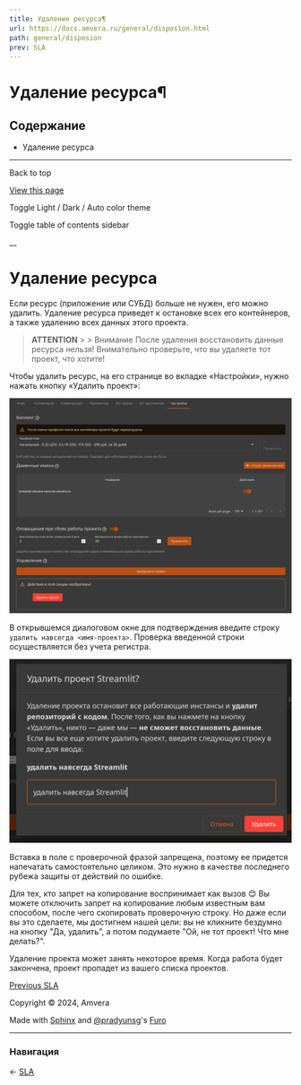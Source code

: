 ```yaml
---
title: Удаление ресурса¶
url: https://docs.amvera.ru/general/disposion.html
path: general/disposion
prev: SLA
---
```


# Удаление ресурса¶

## Содержание

- Удаление ресурса

---

Back to top

[ View this page ](<../_sources/general/disposion.md.txt> "View this page")

Toggle Light / Dark / Auto color theme

Toggle table of contents sidebar

__

# Удаление ресурса

Если ресурс (приложение или СУБД) больше не нужен, его можно удалить. Удаление ресурса приведет к остановке всех его контейнеров, а также удалению всех данных этого проекта.

> **ATTENTION** > > Внимание После удаления восстановить данные ресурса нельзя! Внимательно проверьте, что вы удаляете тот проект, что хотите! 

Чтобы удалить ресурс, на его странице во вкладке «Настройки», нужно нажать кнопку «Удалить проект»:

![settings](../images/settings.png)

В открывшемся диалоговом окне для подтверждения введите строку ``удалить навсегда <имя-проекта>``. Проверка введенной строки осуществляется без учета регистра.

![disposion](../images/disposion.png)

Вставка в поле с проверочной фразой запрещена, поэтому ее придется напечатать самостоятельно целиком. Это нужно в качестве последнего рубежа защиты от действий по ошибке.

Для тех, кто запрет на копирование воспринимает как вызов 😊 Вы можете отключить запрет на копирование любым известным вам способом, после чего скопировать проверочную строку. Но даже если вы это сделаете, мы достигнем нашей цели: вы не кликните бездумно на кнопку "Да, удалить", а потом подумаете "Ой, не тот проект! Что мне делать?". 

Удаление проекта может занять некоторое время. Когда работа будет закончена, проект пропадет из вашего списка проектов.

[ Previous SLA ](sla.md)

Copyright © 2024, Amvera 

Made with [Sphinx](<https://www.sphinx-doc.org/>) and [@pradyunsg](<https://pradyunsg.me>)'s [Furo](<https://github.com/pradyunsg/furo>)


---

### Навигация

← [SLA](sla.md)

